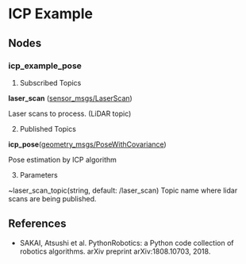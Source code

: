 # ICP Example



## Nodes

### icp_example_pose

1. Subscribed Topics

**laser_scan** ([sensor_msgs/LaserScan](http://docs.ros.org/en/api/sensor_msgs/html/msg/LaserScan.html))

  Laser scans to process. (LiDAR topic)

2. Published Topics

**icp_pose**([geometry_msgs/PoseWithCovariance](http://docs.ros.org/en/noetic/api/geometry_msgs/html/msg/PoseWithCovariance.html))

Pose estimation by ICP algorithm

3. Parameters

~laser_scan_topic(string, default: /laser_scan)
Topic name where lidar scans are being published.


## References
* SAKAI, Atsushi et al. PythonRobotics: a Python code collection of robotics algorithms. arXiv preprint arXiv:1808.10703, 2018.